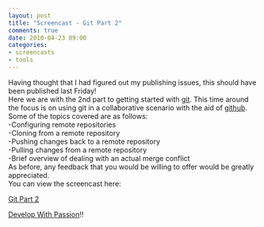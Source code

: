 ```yaml
---
layout: post
title: "Screencast - Git Part 2"
comments: true
date: 2010-04-23 09:00
categories:
- screencasts
- tools
---
```


Having thought that I had figured out my publishing issues, this should have been published last Friday!  
Here we are with the 2nd part to getting started with [git](http://git-scm.com/). This time around the focus is on using git in a collaborative scenario with the aid of [github](http://www.github.com). Some of the topics covered are as follows:   
-Configuring remote repositories    
-Cloning from a remote repository     
-Pushing changes back to a remote repository     
-Pulling changes from a remote repository     
-Brief overview of dealing with an actual merge conflict   
As before, any feedback that you would be willing to offer would be greatly appreciated.   
You can view the screencast here: 

[Git Part 2](http://vimeo.com/11488276)
 
  
  
[Develop With Passion](http://www.developwithpassion.com)!!





